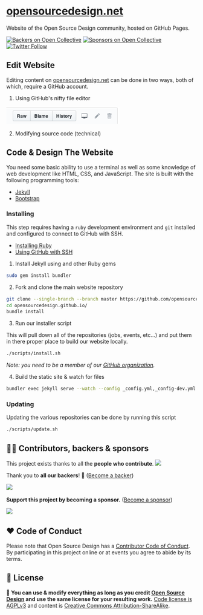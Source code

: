 # [opensourcedesign.net](https://opensourcedesign.net)

Website of the Open Source Design community, hosted on GitHub Pages.

[![Backers on Open Collective](https://opencollective.com/opensourcedesign/backers/badge.svg)](#backers) [![Sponsors on Open Collective](https://opencollective.com/opensourcedesign/sponsors/badge.svg)](#sponsors) [![Twitter Follow](https://img.shields.io/twitter/follow/opensrcdesign?style=social)](https://twitter.com/opensrcdesign)

## Edit Website

Editing content on [opensourcedesign.net][osd-net] can be done in two ways, both of which, require a GitHub account.

1. Using GitHub's nifty file editor

![GitHub file tools](images/github-file-tools.png)

2. Modifying source code (technical)

## Code & Design The Website

You need some basic ability to use a terminal as well as some knowledge of web
development like HTML, CSS, and JavaScript. The site is built with the following
programming tools:

- [Jekyll][jekyll]
- [Bootstrap][bootstrap]

### Installing

This step requires having a `ruby` development environment and `git` installed
and configured to connect to GitHub with SSH.

- [Installing Ruby][installing-ruby]
- [Using GitHub with SSH][github-ssh]

1. Install Jekyll using and other Ruby gems

```sh
sudo gem install bundler
```

2. Fork and clone the main website repository

```sh
git clone --single-branch --branch master https://github.com/opensourcedesign/opensourcedesign.github.io.git
cd opensourcedesign.github.io/
bundle install
```

3. Run our installer script

This will pull down all of the repositories (jobs, events, etc...) and put them
in there proper place to build our website locally.

```sh
./scripts/install.sh
```

*Note: you need to be a member of our [GitHub organization][osd-org].*

4. Build the static site & watch for files

```sh
bundler exec jekyll serve --watch --config _config.yml,_config-dev.yml
```

### Updating

Updating the various repositories can be done by running this script

```sh
./scripts/update.sh
```

[osd-net]: http://opensourcedesign.net
[osd-org]: https://github.com/opensourcedesign/
[jekyll]: https://jekyllrb.com
[bootstrap]: https://getbootstrap.com
[installing-ruby]: https://www.ruby-lang.org/en/documentation/installation/
[github-ssh]: https://help.github.com/articles/connecting-to-github-with-ssh/


## 👩‍🚀 Contributors, backers & sponsors

This project exists thanks to all the **people who contribute**.
<a href="graphs/contributors"><img src="https://opencollective.com/opensourcedesign/contributors.svg?width=890&button=false" /></a>

Thank you to **all our backers**! 🙏 ([Become a backer](https://opencollective.com/opensourcedesign#backer))

<a href="https://opencollective.com/opensourcedesign#backers" target="_blank"><img src="https://opencollective.com/opensourcedesign/backers.svg?width=890"></a>

**Support this project by becoming a sponsor.** ([Become a sponsor](https://opencollective.com/opensourcedesign#sponsor))

<a href="https://opencollective.com/opensourcedesign/sponsor/0/website" target="_blank"><img src="https://opencollective.com/opensourcedesign/sponsor/0/avatar.svg"></a>


## ♥ Code of Conduct

Please note that Open Source Design has a [Contributor Code of Conduct](https://opensourcedesign.net/code-of-conduct/). By participating in this project online or at events you agree to abide by its terms.


## 📜 License

**🔀 You can use & modify everything as long as you credit [Open Source Design](https://opensourcedesign.net) and use the same license for your resulting work.** [Code license is AGPLv3](https://www.gnu.org/licenses/agpl-3.0.en.html) and content is [Creative Commons Attribution-ShareAlike](https://creativecommons.org/licenses/by-sa/4.0/).
